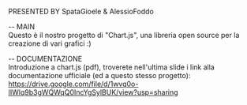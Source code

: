 PRESENTED BY SpataGioele & AlessioFoddo

-- MAIN <br>
Questo è il nostro progetto di "Chart.js", una libreria open source per la creazione di vari grafici :)

-- DOCUMENTAZIONE <br>
Introduzione a chart.js (pdf), troverete nell'ultima slide i link alla documentazione ufficiale (ed a questo stesso progetto): 
  	https://drive.google.com/file/d/1wvq0o-IIWlq9b3gWQWqQ0IncYgSylBUK/view?usp=sharing

